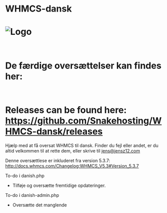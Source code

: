 WHMCS-dansk
===========
![Logo](http://krebsonsecurity.com/wp-content/uploads/2012/05/whmcs.png)
===========
<br>De færdige oversættelser kan findes her:</br>
===========
<br>Releases can be found here:</br>
https://github.com/Snakehosting/WHMCS-dansk/releases
===========
Hjælp med at få oversat WHMCS til dansk.
Finder du fejl eller andet, er du altid velkommen til at rette dem, eller skrive til jens@jensz12.com

Denne oversættlese er inkluderet fra version 5.3.7: http://docs.whmcs.com/Changelog:WHMCS_V5.3#Version_5.3.7

To-do i danish.php
 - Tilføje og oversætte fremtidige opdateringer.

To-do i danish-admin.php
 - Oversætte det manglende
